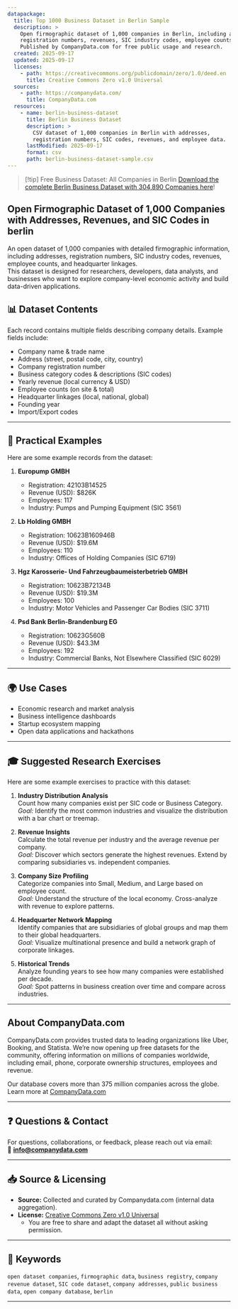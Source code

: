 ```yaml
---
datapackage:
  title: Top 1000 Business Dataset in Berlin Sample
  description: >
    Open firmographic dataset of 1,000 companies in Berlin, including addresses, 
    registration numbers, revenues, SIC industry codes, employee counts, and headquarter linkages. 
    Published by CompanyData.com for free public usage and research.
  created: 2025-09-17
  updated: 2025-09-17
  licenses:
    - path: https://creativecommons.org/publicdomain/zero/1.0/deed.en
      title: Creative Commons Zero v1.0 Universal
  sources:
    - path: https://companydata.com/
      title: CompanyData.com
  resources:
    - name: berlin-business-dataset
      title: Berlin Business Dataset
      description: >
        CSV dataset of 1,000 companies in Berlin with addresses, 
        registration numbers, SIC codes, revenues, and employee data.
      lastModified: 2025-09-17
      format: csv
      path: berlin-business-dataset-sample.csv
---
```


> [!tip] Free Business Dataset: All Companies in Berlin
> [Download the complete Berlin Business Dataset with 304,890 Companies here](https://companydata.com/wp-content/uploads/datasets/berlin-business-dataset.csv.zip)!

## Open Firmographic Dataset of 1,000 Companies with Addresses, Revenues, and SIC Codes in berlin

An open dataset of 1,000 companies with detailed firmographic information, including addresses, registration numbers, SIC industry codes, revenues, employee counts, and headquarter linkages.  
This dataset is designed for researchers, developers, data analysts, and businesses who want to explore company-level economic activity and build data-driven applications.


## 📊 Dataset Contents

Each record contains multiple fields describing company details. Example fields include:

- Company name & trade name  
- Address (street, postal code, city, country)  
- Company registration number  
- Business category codes & descriptions (SIC codes)  
- Yearly revenue (local currency & USD)  
- Employee counts (on site & total)  
- Headquarter linkages (local, national, global)  
- Founding year  
- Import/Export codes  

---

## 🔎 Practical Examples

Here are some example records from the dataset:

1. **Europump GMBH**  
   - Registration: 42103B14525  
   - Revenue (USD): $826K  
   - Employees: 117  
   - Industry: Pumps and Pumping Equipment (SIC 3561)  

2. **Lb Holding GMBH**  
   - Registration: 10623B160946B  
   - Revenue (USD): $19.6M  
   - Employees: 110  
   - Industry: Offices of Holding Companies (SIC 6719)  

3. **Hgz Karosserie- Und Fahrzeugbaumeisterbetrieb GMBH**  
   - Registration: 10623B72134B  
   - Revenue (USD): $19.3M  
   - Employees: 100  
   - Industry: Motor Vehicles and Passenger Car Bodies (SIC 3711)  

4. **Psd Bank Berlin-Brandenburg EG**  
   - Registration: 10623G560B  
   - Revenue (USD): $43.3M  
   - Employees: 192  
   - Industry: Commercial Banks, Not Elsewhere Classified (SIC 6029)  


---

## 🌍 Use Cases
- Economic research and market analysis  
- Business intelligence dashboards  
- Startup ecosystem mapping  
- Open data applications and hackathons  

---

## 🎓 Suggested Research Exercises

Here are some example exercises to practice with this dataset:

1. **Industry Distribution Analysis**  
   Count how many companies exist per SIC code or Business Category.  
   *Goal:* Identify the most common industries and visualize the distribution with a bar chart or treemap.

2. **Revenue Insights**  
   Calculate the total revenue per industry and the average revenue per company.  
   *Goal:* Discover which sectors generate the highest revenues. Extend by comparing subsidiaries vs. independent companies.

3. **Company Size Profiling**  
   Categorize companies into Small, Medium, and Large based on employee count.  
   *Goal:* Understand the structure of the local economy. Cross-analyze with revenue to explore patterns.

4. **Headquarter Network Mapping**  
   Identify companies that are subsidiaries of global groups and map them to their global headquarters.  
   *Goal:* Visualize multinational presence and build a network graph of corporate linkages.

5. **Historical Trends**  
   Analyze founding years to see how many companies were established per decade.  
   *Goal:* Spot patterns in business creation over time and compare across industries.

---

## About CompanyData.com

CompanyData.com provides trusted data to leading organizations like Uber, Booking, and Statista. We’re now opening up free datasets for the community, offering information on millions of companies worldwide, including email, phone, corporate ownership structures, employees and revenue.

Our database covers more than 375 million companies across the globe.
Learn more at [CompanyData.com](https://companydata.com)

---

## ❓ Questions & Contact
For questions, collaborations, or feedback, please reach out via email:  
📧 **info@companydata.com**

---

## 📥 Source & Licensing

- **Source:** Collected and curated by Companydata.com (internal data aggregation).  
- **License:** [Creative Commons Zero v1.0 Universal](https://creativecommons.org/publicdomain/zero/1.0/deed.en)  
  - You are free to share and adapt the dataset all without asking permission.

---

## 🔑 Keywords
`open dataset companies`, `firmographic data`, `business registry`, `company revenue dataset`, `SIC code dataset`, `company addresses`, `public business data`, `open company database`, `berlin`

---

